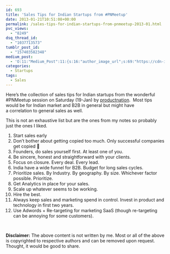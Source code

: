 ```yaml
---
id: 693
title: 'Sales Tips for Indian Startups from #PNMeetup'
date: 2013-01-21T10:51:08+00:00
permalink: /sales-tips-for-indian-startups-from-pnmeetup-2013-01.html
pvc_views:
  - "8249"
dsq_thread_id:
  - "1037713573"
tumblr_post_id:
  - "157403582348"
medium_post:
  - 'O:11:"Medium_Post":11:{s:16:"author_image_url";s:69:"https://cdn-images-1.medium.com/fit/c/200/200/0*w9R9GHEgUrfaFwnJ.jpeg";s:10:"author_url";s:27:"https://medium.com/@sucoder";s:11:"byline_name";N;s:12:"byline_email";N;s:10:"cross_link";s:3:"yes";s:2:"id";s:12:"79bc3c789e88";s:21:"follower_notification";s:2:"no";s:7:"license";s:19:"all-rights-reserved";s:14:"publication_id";s:2:"-1";s:6:"status";s:6:"public";s:3:"url";s:85:"https://medium.com/@sucoder/sales-tips-for-indian-startups-from-pnmeetup-79bc3c789e88";}'
categories:
  - Startups
tags:
  - Sales
---
```

Here&#8217;s the collection of sales tips for Indian startups from the wonderful #PNMeetup session on Saturday (19-Jan) by <a href="http://productnation.in/" target="_blank">productnation</a>.  Most tips would be for Indian market and B2B in general but might have a correlation to general sales as well.

This is not an exhaustive list but are the ones from my notes so probably just the ones I liked.

  1. <span style="line-height: 13px">Start sales early</span>
  2. Don&#8217;t bother about getting copied too much. Only successful companies get copied 🙂
  3. Founders, do sales yourself first. At least one of you.
  4. Be sincere, honest and straightforward with your clients.
  5. Focus on closure. Every deal. Every lead.
  6. India have a wide funnel for B2B. Budget for long sales cycles.
  7. Prioritize sales. By Industry. By geography. By size. Whichever factor possible. Prioritize.
  8. Get Analytics in place for your sales.
  9. Scale up whatever seems to be working.
 10. Hire the best.
 11. Always keep sales and marketing spend in control. Invest in product and technology in first two years.
 12. Use Adwords + Re-targeting for marketing SaaS (though re-targeting can be annoying for some customers).

&nbsp;

**Disclaimer:** The above content is not written by me. Most or all of the above is copyrighted to respective authors and can be removed upon request. Thought, it would be good to share.
